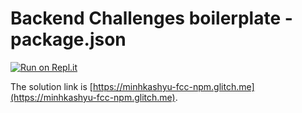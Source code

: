 # Backend Challenges boilerplate - package.json
[![Run on Repl.it](https://repl.it/badge/github/freeCodeCamp/boilerplate-npm)](https://repl.it/github/freeCodeCamp/boilerplate-npm)

The solution link is [https://minhkashyu-fcc-npm.glitch.me](https://minhkashyu-fcc-npm.glitch.me).
